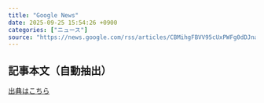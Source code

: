 ```yaml
---
title: "Google News"
date: 2025-09-25 15:54:26 +0900
categories: ["ニュース"]
source: "https://news.google.com/rss/articles/CBMihgFBVV95cUxPWFg0dDJnaWlkb0JoLWo1cnRaQ3JYQ0hxaXViRkQwVWdtLXZEWlpPbDBVLUhOUXo3VEN1MEExSnhmN2FiTzAwMG9wVWZaWDZ0eDNNa0FnS0VjYkZVYmlpN1B3OE5kN285amlJTDVycjNwM1FNaHdSYm5yZGJpZnctOVIzbk1JUQ?oc=5"
---
```


## 記事本文（自動抽出）
<body class="y0K44d EA71Tc" id="readabilityBody"></body>

[出典はこちら](https://news.google.com/rss/articles/CBMihgFBVV95cUxPWFg0dDJnaWlkb0JoLWo1cnRaQ3JYQ0hxaXViRkQwVWdtLXZEWlpPbDBVLUhOUXo3VEN1MEExSnhmN2FiTzAwMG9wVWZaWDZ0eDNNa0FnS0VjYkZVYmlpN1B3OE5kN285amlJTDVycjNwM1FNaHdSYm5yZGJpZnctOVIzbk1JUQ?oc=5)
